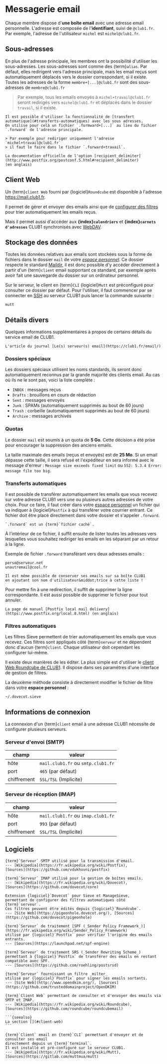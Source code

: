 Messagerie email
================

Chaque membre dispose d'**une boîte email** avec une adresse email personnelle.
L'adresse est composée de l'**identifiant**, suivi de `@club1.fr`.
Par exemple, l'adresse de l'utilisateur `michel` est `michel@club1.fr`.

Sous-adresses
-------------

En plus de l'adresse principale, les membres ont la possibilité d'utiliser les sous-adresses.
Les sous-adresses sont comme des {term}`alias`.
Par défaut, elles redirigent vers l'adresse principale,
mais les email reçus sont automatiquement déplacés vers le dossier correspondant, si il existe.
Toutes les adresses de la forme `membre+[...]@club1.fr` sont des sous-adresses de `membre@club1.fr`

> Par exemple, tous les emails envoyés à `michel+travail@club1.fr`
> seront redirigés vers `michel@club1.fr`
> et déplacés dans le dossier `travail`, si il existe.

```{tip}
Il est possible d'utiliser la fonctionnalité de [transfert automatique](#transferts-automatiques) avec les sous adresses.
On utilise pour celà un fichier `.formward+[...]` au lieu du fichier `.forward` de l'adresse principale.

> Par exemple pour rediriger uniquement l'adresse `michel+travail@club1.fr`
> il faut le faire dans le fichier `.forward+travail`.
```

```{seealso}
La documentation officielle de l'option [recipient_delimiter](http://www.postfix.org/postconf.5.html#recipient_delimiter)
(en anglais)
```

Client Web
----------

Un {term}`client Web` fourni par {logiciel}`Roundcube`
est disponible à l'adresse <https://mail.club1.fr>.

Il permet de gérer et envoyer des emails
ainsi que de [configurer des filtres](#filtres-automatiques) pour trier automatiquement les emails reçus.

Mais il permet aussi d'accéder aux **{index}`calendriers`**
et **{index}`carnets d'adresses`** CLUB1 synchronisés avec [WebDAV](webdav.md).

Stockage des données
--------------------

Toutes les données relatives aux emails sont stockées sous la forme de fichiers
dans le dossier `mail` de votre [*espace personnel*](/info/espace-personnel.md).
Ce dossier respecte le standard [Maildir](https://fr.wikipedia.org/wiki/Maildir),
il est donc possible d'y accéder directement à partir d'un {term}`client` email supportant ce standard,
par exemple après avoir fait une sauvegarde du dossier sur un ordinateur personnel.

Sur le serveur, le client en {term}`CLI` {logiciel}`Mutt`
est préconfiguré pour consulter ce dossier par défaut.
Pour l'utiliser, il faut commencer par se connecter en [SSH](ssh.md) au serveur CLUB1
puis lancer la commande suivante :

    mutt

Détails divers
--------------

Quelques informations supplémentaires à propos de certains détails du service email de CLUB1.

```{seealso}
L'article du journal [Le(s) serveur(s) email](https://club1.fr/email/)
```

### Dossiers spéciaux

Les dossiers spéciaux utilisent les noms standards,
ils seront donc automatiquement reconnus par la grande majorité des clients email.
Au cas où ils ne le sont pas, voici la liste complète :

- `INBOX` : messages reçus
- `Drafts` : brouillons en cours de rédaction
- `Sent` : messages envoyés
- `Junk` : SPAMs (automatiquement supprimés au bout de 60&nbsp;jours)
- `Trash` : corbeille (automatiquement supprimés au bout de 60&nbsp;jours)
- `Archive` : messages archivés

### Quotas

Le dossier `mail` est soumis à un quota de **5&nbsp;Go**.
Cette décision a été prise pour encourager la suppression des anciens emails.

La taille maximale des emails (reçus et envoyés) est de **25&nbsp;Mo**.
Si un email dépasse cette taille, il sera refusé et l'expéditeur en sera informé
avec le message d'erreur : `Message size exceeds fixed limit` ou `552: 5.3.4 Error: message file too big`.

### Transferts automatiques

Il est possible de transférer automatiquement les emails que vous recevez sur votre adresse CLUB1
vers une ou plusieurs autres adresses de votre choix.
Pour ce faire, il faut créer dans votre [espace personnel](/info/espace-personnel.md)
un fichier qui va indiquer à {logiciel}`Postfix` à qui transférer votre courrier entrant.
Ce fichier doit être placé directement dans votre dossier et s'appeler `.forward`.

```{warning}
`.forward` est un {term}`fichier caché`.
```

À l'intérieur de ce fichier, il suffit ensuite de lister toutes les adresses
vers lesquelles vous souhaitez rediriger les emails en les séparant par un retour à la ligne.

Exemple de fichier `.forward` transférant vers deux adresses emails :

    perso@serveur.net
    unautremail@cool.fr

```{tip}
Il est même possible de conserver ses emails sur sa boîte CLUB1
en ajoutant son nom d'utilisateur&middot;trice à cette liste !
```

Pour mettre fin à une redirection, il suffit de supprimer la ligne correspondante.
Il est aussi possible de supprimer le fichier pour tout annuler.

```{seealso}
La page de manuel [Postfix local mail delivery](https://www.postfix.org/local.8.html) (en anglais)
```

### Filtres automatiques

Les filtres Sieve permettent de trier automatiquement les emails que vous recevez.
Ces filtres sont appliqués côté {term}`serveur` et ne dépendent donc d'aucun {term}`client`.
Chaque utilisateur doit cependant les configurer lui-même.

Il existe deux manières de les éditer.
La plus simple est d'utiliser le [client Web Roundcube de CLUB1](#client-web).
Il dispose dans ses paramètres d'une interface de gestion de filtres.

La deuxième méthode consiste à directement modifier le fichier de filtre dans votre **espace personnel** :

    ~/.dovecot.sieve

Informations de connexion
-------------------------

La connexion d'un {term}`client` email à une adresse CLUB1 nécessite de configurer plusieurs serveurs.

### Serveur d'envoi (SMTP)

| champ            | valeur                             |
| ---------------- | ---------------------------------- |
| hôte             | `mail.club1.fr` ou `smtp.club1.fr` |
| port             | `465` (par défaut)                 |
| chiffrement      | `SSL/TSL` (Implicite)              |

### Serveur de réception (IMAP)

| champ            | valeur                             |
| ---------------- | ---------------------------------- |
| hôte             | `mail.club1.fr` ou `imap.club1.fr` |
| port             | `993` (par défaut)                 |
| chiffrement      | `SSL/TSL` (Implicite)              |

Logiciels
---------

```{logiciel} Postfix
{term}`Serveur` SMTP utilisé pour la transmission d'email.
--- [Wikipedia](https://fr.wikipedia.org/wiki/Postfix),
[Sources](https://github.com/vdukhovni/postfix)
```

```{logiciel} Dovecot
{term}`Serveur` IMAP utilisé pour la gestion de boîtes emails.
--- [Wikipedia](https://fr.wikipedia.org/wiki/Dovecot),
[Sources](https://github.com/dovecot/core)
```

```{logiciel} Pigeonhole
Extension {logiciel}`Dovecot` pour Sieve et ManageSieve,
permettant de configurer des filtres automatiques côté {term}`serveur`.
Ces filtres peuvent être édités depuis {logiciel}`Roundcube`.
--- [Site Web](https://pigeonhole.dovecot.org/), [Sources](https://github.com/dovecot/pigeonhole)
```

```{logiciel} SPF-Engine
{term}`Serveur` de traitement [SPF (_Sender Policy Framework_)](https://fr.wikipedia.org/wiki/Sender_Policy_Framework)
utilisé par {logiciel}`Postfix` pour vérifier l'origine des emails entrants.
--- [Sources](https://launchpad.net/spf-engine)
```

```{logiciel} PostSRSd
{term}`Serveur` de traitement SRS (_Sender Rewriting Scheme_)
permettant à {logiciel}`Postfix` de transférer des emails en restant compatible avec SPF.
--- [Sources](https://github.com/roehling/postsrsd)
```

```{logiciel} OpenDKIM
{term}`Serveur` fournissant un filtre _milter_
utilisé par {logiciel}`Postfix` pour signer les emails sortants.
--- [Site Web](http://www.opendkim.org/), [Sources](https://github.com/trusteddomainproject/OpenDKIM)
```

````{logiciel} Roundcube
{term}`Client Web` permettant de consulter et d'envoyer des emails via SMTP et IMAP.
--- [Wikipedia](https://fr.wikipedia.org/wiki/Roundcube),
[Sources](https://github.com/roundcube/roundcubemail)

```{seealso}
La section [](#client-web)
```
````

```{logiciel} Mutt
{term}`Client` email en {term}`CLI` permettant d'envoyer et de consulter ses email
directement depuis un {term}`terminal`.
Il est installé et pré-configuré sur le serveur CLUB1.
--- [Wikipedia](https://fr.wikipedia.org/wiki/Mutt),
[Sources](https://gitlab.com/muttmua/mutt)
```
